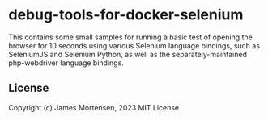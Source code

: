 # debug-tools-for-docker-selenium

This contains some small samples for running a basic test of opening the browser for 10 seconds using various Selenium language bindings, such as SeleniumJS and Selenium Python, as well as the separately-maintained php-webdriver language bindings.


## License

Copyright (c) James Mortensen, 2023 MIT License

